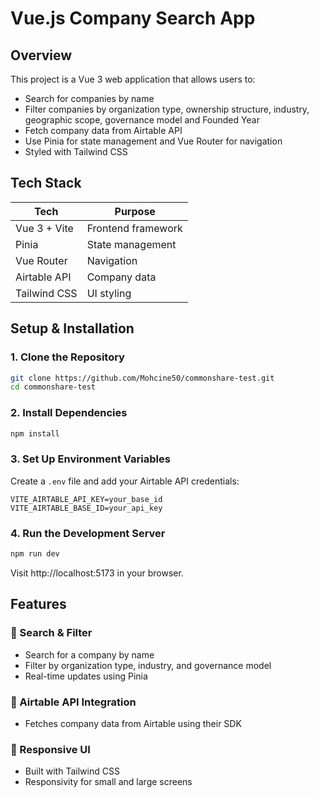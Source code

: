 # Vue.js Company Search App

## Overview

This project is a Vue 3 web application that allows users to:
- Search for companies by name
- Filter companies by organization type, ownership structure, industry, geographic scope, governance model and Founded Year
- Fetch company data from Airtable API
- Use Pinia for state management and Vue Router for navigation
- Styled with Tailwind CSS

## Tech Stack

| Tech | Purpose |
|------|---------|
| Vue 3 + Vite | Frontend framework |
| Pinia | State management |
| Vue Router | Navigation |
| Airtable API | Company data |
| Tailwind CSS | UI styling |


## Setup & Installation

### 1. Clone the Repository

```bash
git clone https://github.com/Mohcine50/commonshare-test.git
cd commonshare-test
```

### 2. Install Dependencies

```bash
npm install
```

### 3. Set Up Environment Variables

Create a `.env` file and add your Airtable API credentials:

```
VITE_AIRTABLE_API_KEY=your_base_id
VITE_AIRTABLE_BASE_ID=your_api_key
```

### 4. Run the Development Server

```bash
npm run dev
```

Visit http://localhost:5173 in your browser.

## Features

### 🔎 Search & Filter
- Search for a company by name
- Filter by organization type, industry, and governance model
- Real-time updates using Pinia

### 📡 Airtable API Integration
- Fetches company data from Airtable using their SDK

### 📱 Responsive UI
- Built with Tailwind CSS 
- Responsivity for small and large screens
